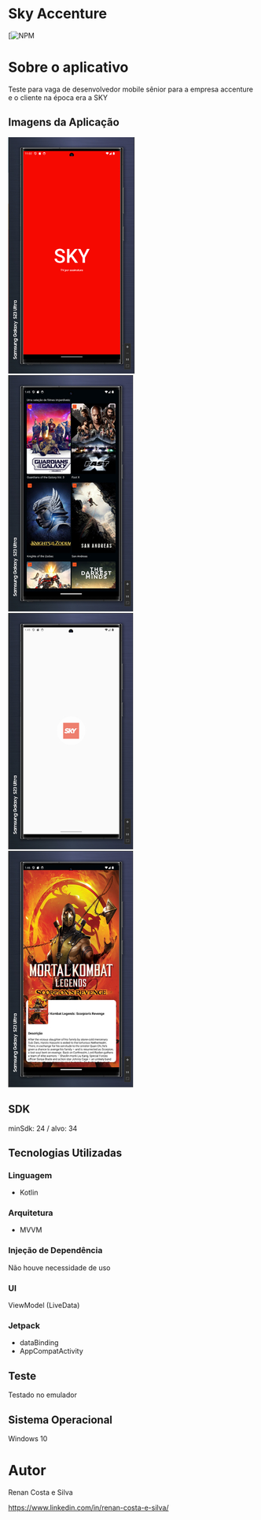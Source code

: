 # Sky Accenture
[![NPM](https://github.com/RenanCostaSilva/Sky_Accenture_API/blob/master/LICENSE)


# Sobre o aplicativo
Teste para vaga de desenvolvedor mobile sênior para a empresa accenture e o cliente na época era a SKY

## Imagens da Aplicação
![mobile 1](https://github.com/RenanCostaSilva/Sky_Accenture_API/blob/master/imagem1.jpg)
![mobile 1](https://github.com/RenanCostaSilva/Sky_Accenture_API/blob/master/imagem2.jpg)
![mobile 1](https://github.com/RenanCostaSilva/Sky_Accenture_API/blob/master/imagem3.jpg)
![mobile 1](https://github.com/RenanCostaSilva/Sky_Accenture_API/blob/master/imagem4.jpg)

## SDK
minSdk: 24 / alvo: 34

## Tecnologias Utilizadas

### Linguagem
- Kotlin

### Arquitetura
- MVVM

### Injeção de Dependência
Não houve necessidade de uso

### UI
ViewModel (LiveData)

### Jetpack
- dataBinding
- AppCompatActivity

## Teste
Testado no emulador

## Sistema Operacional
Windows 10

# Autor
Renan Costa e Silva

https://www.linkedin.com/in/renan-costa-e-silva/
